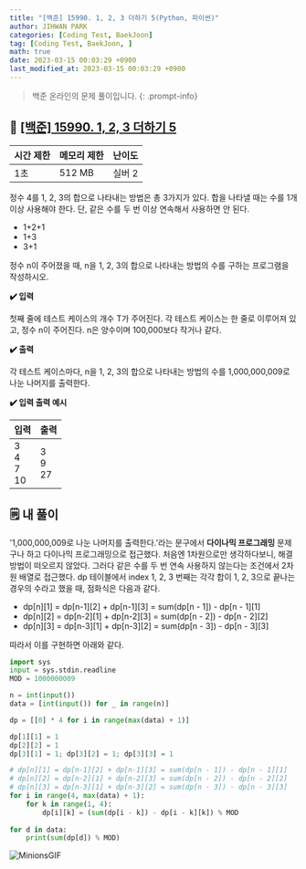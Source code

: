 ```yaml
---
title: "[백준] 15990. 1, 2, 3 더하기 5(Python, 파이썬)"
author: JIHWAN PARK
categories: [Coding Test, BaekJoon]
tag: [Coding Test, BaekJoon, ]
math: true
date: 2023-03-15 00:03:29 +0900
last_modified_at: 2023-03-15 00:03:29 +0900
---
```

> 백준 온라인의 문제 풀이입니다.
{: .prompt-info}

## 📖 <a href='https://www.acmicpc.net/problem/15990' target='_blank'>[백준] 15990. 1, 2, 3 더하기 5</a>

|시간 제한|메모리 제한|난이도|
|---|---|---|
|1초|512 MB|실버 2|

정수 4를 1, 2, 3의 합으로 나타내는 방법은 총 3가지가 있다. 합을 나타낼 때는 수를 1개 이상 사용해야 한다. 단, 같은 수를 두 번 이상 연속해서 사용하면 안 된다.
- 1+2+1
- 1+3
- 3+1

정수 n이 주어졌을 때, n을 1, 2, 3의 합으로 나타내는 방법의 수를 구하는 프로그램을 작성하시오.

**✔️ 입력**

첫째 줄에 테스트 케이스의 개수 T가 주어진다. 각 테스트 케이스는 한 줄로 이루어져 있고, 정수 n이 주어진다. n은 양수이며 100,000보다 작거나 같다.

**✔️ 출력**

각 테스트 케이스마다, n을 1, 2, 3의 합으로 나타내는 방법의 수를 1,000,000,009로 나눈 나머지를 출력한다.

**✔️ 입력 출력 예시**

|입력|출력|
|---|---|
|3<br>4<br>7<br>10|3<br>9<br>27|

## 🗒️ 내 풀이
'1,000,000,009로 나눈 나머지를 출력한다.'라는 문구에서 **다이나믹 프로그래밍** 문제구나 하고 다이나믹 프로그래밍으로 접근했다. 처음엔 1차원으로만 생각하다보니, 해결 방법이 떠오르지 않았다. 그러다 같은 수를 두 번 연속 사용하지 않는다는 조건에서 2차원 배열로 접근했다. dp 테이블에서 index 1, 2, 3 번째는 각각 합이 1, 2, 3으로 끝나는 경우의 수라고 했을 때, 점화식은 다음과 같다.

- dp[n][1] = dp[n-1][2] + dp[n-1][3] = sum(dp[n - 1]) - dp[n - 1][1]
- dp[n][2] = dp[n-2][1] + dp[n-2][3] = sum(dp[n - 2]) - dp[n - 2][2]
- dp[n][3] = dp[n-3][1] + dp[n-3][2] = sum(dp[n - 3]) - dp[n - 3][3]

따라서 이를 구현하면 아래와 같다.


```python
import sys
input = sys.stdin.readline
MOD = 1000000009

n = int(input())
data = [int(input()) for _ in range(n)]

dp = [[0] * 4 for i in range(max(data) + 1)]

dp[1][1] = 1
dp[2][2] = 1
dp[3][1] = 1; dp[3][2] = 1; dp[3][3] = 1

# dp[n][1] = dp[n-1][2] + dp[n-1][3] = sum(dp[n - 1]) - dp[n - 1][1]
# dp[n][2] = dp[n-2][1] + dp[n-2][3] = sum(dp[n - 2]) - dp[n - 2][2]
# dp[n][3] = dp[n-3][1] + dp[n-3][2] = sum(dp[n - 3]) - dp[n - 3][3]
for i in range(4, max(data) + 1):
    for k in range(1, 4):
        dp[i][k] = (sum(dp[i - k]) - dp[i - k][k]) % MOD
        
for d in data:
    print(sum(dp[d]) % MOD)
```

![MinionsGIF](https://user-images.githubusercontent.com/76936390/225056853-6fd6c6e9-f78e-43c6-aea7-87f4da04a8f4.gif)
